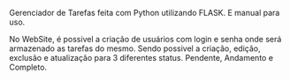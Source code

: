 Gerenciador de Tarefas feita com Python utilizando FLASK. E manual para uso.

No WebSite, é possivel a criação de usuários com login e senha onde será armazenado as tarefas do mesmo.
Sendo possivel a criação, edição, exclusão e atualização para 3 diferentes status.
Pendente, Andamento e Completo.
